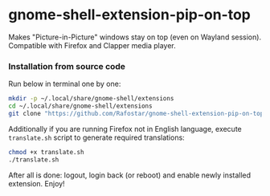 # gnome-shell-extension-pip-on-top
Makes "Picture-in-Picture" windows stay on top (even on Wayland session). Compatible with Firefox and Clapper media player.

### Installation from source code
Run below in terminal one by one:
```sh
mkdir -p ~/.local/share/gnome-shell/extensions
cd ~/.local/share/gnome-shell/extensions
git clone "https://github.com/Rafostar/gnome-shell-extension-pip-on-top.git" "pip-on-top@rafostar.github.com"
```
Additionally if you are running Firefox not in English language, execute `translate.sh` script to generate required translations:
```sh
chmod +x translate.sh
./translate.sh
```

After all is done: logout, login back (or reboot) and enable newly installed extension. Enjoy!
